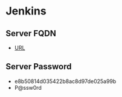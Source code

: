 # Jenkins

## Server FQDN

* [URL](http://ec2-54-224-147-167.compute-1.amazonaws.com/)

## Server Password

* e8b50814d035422b8ac8d97de025a99b
* P@ssw0rd
